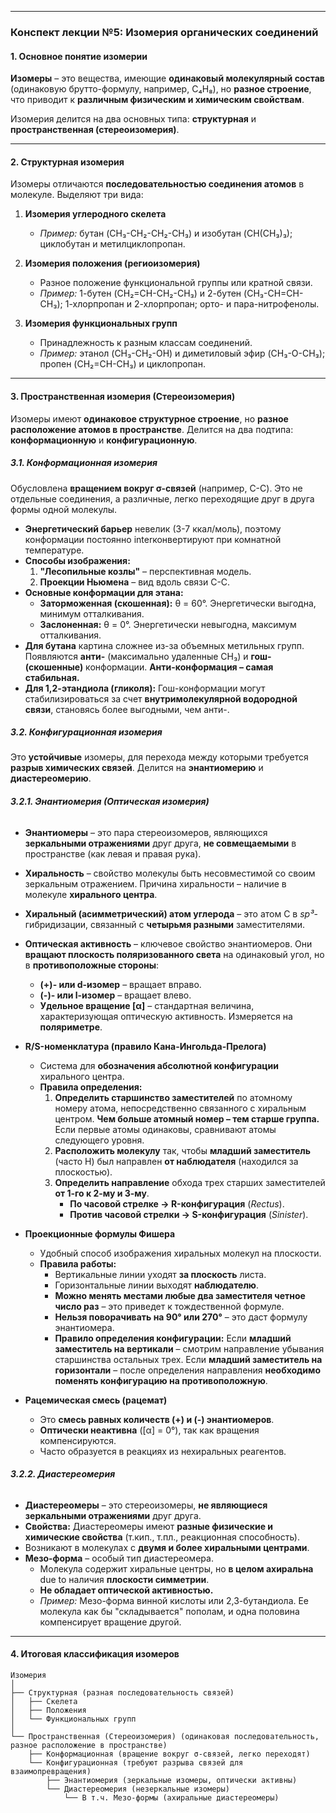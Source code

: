 
---

### **Конспект лекции №5: Изомерия органических соединений**

#### **1. Основное понятие изомерии**
**Изомеры** – это вещества, имеющие **одинаковый молекулярный состав** (одинаковую брутто-формулу, например, C₄H₈), но **разное строение**, что приводит к **различным физическим и химическим свойствам**.

Изомерия делится на два основных типа: **структурная** и **пространственная (стереоизомерия)**.

---

#### **2. Структурная изомерия**
Изомеры отличаются **последовательностью соединения атомов** в молекуле. Выделяют три вида:

1.  **Изомерия углеродного скелета**
    *   *Пример:* бутан (CH₃-CH₂-CH₂-CH₃) и изобутан (CH(CH₃)₃); циклобутан и метилциклопропан.

2.  **Изомерия положения (региоизомерия)**
    *   Разное положение функциональной группы или кратной связи.
    *   *Пример:* 1-бутен (CH₂=CH-CH₂-CH₃) и 2-бутен (CH₃-CH=CH-CH₃); 1-хлорпропан и 2-хлорпропан; орто- и пара-нитрофенолы.

3.  **Изомерия функциональных групп**
    *   Принадлежность к разным классам соединений.
    *   *Пример:* этанол (CH₃-CH₂-OH) и диметиловый эфир (CH₃-O-CH₃); пропен (CH₂=CH-CH₃) и циклопропан.

---

#### **3. Пространственная изомерия (Стереоизомерия)**
Изомеры имеют **одинаковое структурное строение**, но **разное расположение атомов в пространстве**. Делится на два подтипа: **конформационную** и **конфигурационную**.

##### **3.1. Конформационная изомерия**
Обусловлена **вращением вокруг σ-связей** (например, C-C). Это не отдельные соединения, а различные, легко переходящие друг в друга формы одной молекулы.

*   **Энергетический барьер** невелик (3-7 ккал/моль), поэтому конформации постоянно interконвертируют при комнатной температуре.
*   **Способы изображения:**
    1.  **"Леcопильные козлы"** – перспективная модель.
    2.  **Проекции Ньюмена** – вид вдоль связи C-C.
*   **Основные конформации для этана:**
    *   **Заторможенная (скошенная):** θ = 60°. Энергетически выгодна, минимум отталкивания.
    *   **Заслоненная:** θ = 0°. Энергетически невыгодна, максимум отталкивания.
*   **Для бутана** картина сложнее из-за объемных метильных групп. Появляются **анти-** (максимально удаленные CH₃) и **гош- (скошенные)** конформации. **Анти-конформация – самая стабильная.**
*   **Для 1,2-этандиола (гликоля):** Гош-конформации могут стабилизироваться за счет **внутримолекулярной водородной связи**, становясь более выгодными, чем анти-.

##### **3.2. Конфигурационная изомерия**
Это **устойчивые** изомеры, для перехода между которыми требуется **разрыв химических связей**. Делится на **энантиомерию** и **диастереомерию**.

###### **3.2.1. Энантиомерия (Оптическая изомерия)**

*   **Энантиомеры** – это пара стереоизомеров, являющихся **зеркальными отражениями** друг друга, **не совмещаемыми** в пространстве (как левая и правая рука).
*   **Хиральность** – свойство молекулы быть несовместимой со своим зеркальным отражением. Причина хиральности – наличие в молекуле **хирального центра**.
*   **Хиральный (асимметрический) атом углерода** – это атом C в *sp³*-гибридизации, связанный с **четырьмя разными** заместителями.
*   **Оптическая активность** – ключевое свойство энантиомеров. Они **вращают плоскость поляризованного света** на одинаковый угол, но в **противоположные стороны**:
    *   **(+)- или d-изомер** – вращает вправо.
    *   **(-)- или l-изомер** – вращает влево.
    *   **Удельное вращение [α]** – стандартная величина, характеризующая оптическую активность. Измеряется на **поляриметре**.

*   **R/S-номенклатура (правило Кана-Ингольда-Прелога)**
    *   Система для **обозначения абсолютной конфигурации** хирального центра.
    *   **Правила определения:**
        1.  **Определить старшинство заместителей** по атомному номеру атома, непосредственно связанного с хиральным центром. **Чем больше атомный номер – тем старше группа.** Если первые атомы одинаковы, сравнивают атомы следующего уровня.
        2.  **Расположить молекулу** так, чтобы **младший заместитель** (часто H) был направлен **от наблюдателя** (находился за плоскостью).
        3.  **Определить направление** обхода трех старших заместителей **от 1-го к 2-му и 3-му**.
            *   **По часовой стрелке → R-конфигурация** (*Rectus*).
            *   **Против часовой стрелки → S-конфигурация** (*Sinister*).

*   **Проекционные формулы Фишера**
    *   Удобный способ изображения хиральных молекул на плоскости.
    *   **Правила работы:**
        *   Вертикальные линии уходят **за плоскость** листа.
        *   Горизонтальные линии выходят **наблюдателю**.
        *   **Можно менять местами любые два заместителя четное число раз** – это приведет к тождественной формуле.
        *   **Нельзя поворачивать на 90° или 270°** – это даст формулу энантиомера.
        *   **Правило определения конфигурации:** Если **младший заместитель на вертикали** – смотрим направление убывания старшинства остальных трех. Если **младший заместитель на горизонтали** – после определения направления **необходимо поменять конфигурацию на противоположную**.

*   **Рацемическая смесь (рацемат)**
    *   Это **смесь равных количеств (+) и (-) энантиомеров**.
    *   **Оптически неактивна** ([α] = 0°), так как вращения компенсируются.
    *   Часто образуется в реакциях из нехиральных реагентов.

###### **3.2.2. Диастереомерия**

*   **Диастереомеры** – это стереоизомеры, **не являющиеся зеркальными отражениями** друг друга.
*   **Свойства:** Диастереомеры имеют **разные физические и химические свойства** (т.кип., т.пл., реакционная способность).
*   Возникают в молекулах с **двумя и более хиральными центрами**.
*   **Мезо-форма** – особый тип диастереомера.
    *   Молекула содержит хиральные центры, но **в целом ахиральна** due to наличия **плоскости симметрии**.
    *   **Не обладает оптической активностью.**
    *   *Пример:* Мезо-форма винной кислоты или 2,3-бутандиола. Ее молекула как бы "складывается" пополам, и одна половина компенсирует вращение другой.

---

#### **4. Итоговая классификация изомеров**

```
Изомерия
│
├── Структурная (разная последовательность связей)
│   ├── Скелета
│   ├── Положения
│   └── Функциональных групп
│
└── Пространственная (Стереоизомерия) (одинаковая последовательность, разное расположение в пространстве)
    ├── Конформационная (вращение вокруг σ-связей, легко переходят)
    └── Конфигурационная (требуют разрыва связей для взаимопревращения)
        ├── Энантиомерия (зеркальные изомеры, оптически активны)
        └── Диастереомерия (незеркальные изомеры)
            └── В т.ч. Мезо-формы (ахиральные диастереомеры)
```
